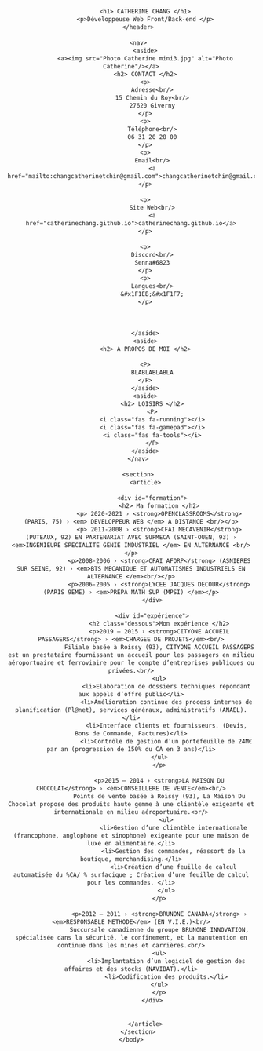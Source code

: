 
<html>
	<head>
		<meta charset="UTF-8">
        <link rel="stylesheet" href="style.css" />
        <script src="https://kit.fontawesome.com/d8f867de61.js" crossorigin="anonymous"></script>
		<title> CV Catherine CHANG </title>
	</head>
	<body>
		<header>
			
			<h1> CATHERINE CHANG </h1>
			<p>Développeuse Web Front/Back-end </p>
        </header>
        
		<nav>
			<aside>
            <a><img src="Photo Catherine mini3.jpg" alt="Photo Catherine"/></a>
            <h2> CONTACT </h2>
            <p>
                Adresse<br/>
                15 Chemin du Roy<br/>
                27620 Giverny
            </p>
            <p>
                Téléphone<br/>
                06 31 20 28 00
            </p>
            <p>
                Email<br/>
                <a href="mailto:changcatherinetchin@gmail.com">changcatherinetchin@gmail.com</a>
            </p>
            
            <p>
                Site Web<br/>
                <a href="catherinechang.github.io">catherinechang.github.io</a>
            </p>

            <p>
                Discord<br/>
                Senna#6823
            </p>
            <p>
                Langues<br/>
                &#x1F1EB;&#x1F1F7;
            </p>



            </aside>
            <aside>
            <h2> A PROPOS DE MOI </h2>

            <P>
                BLABLABLABLA
            </P>
            </aside>
            <aside>
                <h2> LOISIRS </h2>
                <P>
                <i class="fas fa-running"></i>
                <i class="fas fa-gamepad"></i>
                <i class="fas fa-tools"></i>
                </P>
            </aside>
        </nav>
            
        <section>
			<article>

                <div id="formation">
                    <h2> Ma formation </h2>
                    <p> 2020-2021 › <strong>OPENCLASSROOMS</strong> (PARIS, 75) › <em> DEVELOPPEUR WEB </em> A DISTANCE <br/></p>
					<p> 2011-2008 › <strong>CFAI MECAVENIR</strong> (PUTEAUX, 92) EN PARTENARIAT AVEC SUPMECA (SAINT-OUEN, 93) ›  <em>INGENIEURE SPECIALITE GENIE INDUSTRIEL </em> EN ALTERNANCE <br/></p>
					<p>2008-2006 › <strong>CFAI AFORP</strong> (ASNIERES SUR SEINE, 92) › <em>BTS MECANIQUE ET AUTOMATISMES INDUSTRIELS EN ALTERNANCE </em><br/></p>
					<p>2006-2005 › <strong>LYCEE JACQUES DECOUR</strong> (PARIS 9EME) › <em>PREPA MATH SUP (MPSI) </em></p>
                </div>
                
				<div id="expérience">
					<h2 class="dessous">Mon expérience </h2>
					<p>2019 – 2015 › <strong>CITYONE ACCUEIL PASSAGERS</strong> › <em>CHARGEE DE PROJETS</em><br/>
					Filiale basée à Roissy (93), CITYONE ACCUEIL PASSAGERS est un prestataire fournissant un accueil pour les passagers en milieu aéroportuaire et ferroviaire pour le compte d’entreprises publiques ou privées.<br/>
					<ul>
						<li>Elaboration de dossiers techniques répondant aux appels d’offre public</li>
						<li>Amélioration continue des process internes de planification (Pl@net), services généraux, administratifs (ANAEL).</li>
						<li>Interface clients et fournisseurs. (Devis, Bons de Commande, Factures)</li>
						<li>Contrôle de gestion d’un portefeuille de 24M€ par an (progression de 150% du CA en 3 ans)</li>
					</ul>
					</p>

					<p>2015 – 2014 › <strong>LA MAISON DU CHOCOLAT</strong> › <em>CONSEILLERE DE VENTE</em><br/>
					Points de vente basée à Roissy (93), La Maison Du Chocolat propose des produits haute gemme à une clientèle exigeante et internationale en milieu aéroportuaire.<br/>
						<ul>
							<li>Gestion d’une clientèle internationale (francophone, anglophone et sinophone) exigeante pour une maison de luxe en alimentaire.</li>
							<li>Gestion des commandes, réassort de la boutique, merchandising.</li>
							<li>Création d’une feuille de calcul automatisée du %CA/ % surfacique ; Création d’une feuille de calcul pour les commandes. </li>
						</ul>
					</p>

					<p>2012 – 2011 › <strong>BRUNONE CANADA</strong> › <em>RESPONSABLE METHODE</em> (EN V.I.E.)<br/>
					Succursale canadienne du groupe BRUNONE INNOVATION, spécialisée dans la sécurité, le confinement, et la manutention en continue dans les mines et carrières.<br/>
					<ul>
						<li>Implantation d’un logiciel de gestion des affaires et des stocks (NAVIBAT).</li>
						<li>Codification des produits.</li>
					</ul>
					</p>
				</div>


			</article>
		</section>
	</body>
</html>